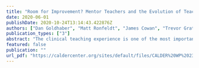 ```yaml
---
title: "Room for Improvement? Mentor Teachers and the Evolution of Teacher Preservice Clinical Evaluations"
date: 2020-06-01
publishDate: 2020-10-24T13:14:43.422876Z
authors: ["Dan Goldhaber", "Matt Ronfeldt", "James Cowan", "Trevor Gratz", "Emanuele Bardelli", "Matt Truwit", "Hannah Mullman"]
publication_types: ["3"]
abstract: "The clinical teaching experience is one of the most important components of teacher preparation. Prior observational research has found that more effective mentors and schools with better professional climates are associated with better preparation for teacher candidates. We test these findings using an experimental assignment of teacher candidates to placement sites in two states. Candidates who were randomly assigned to higher quality placement sites experienced larger improvements in performance over the course of the clinical experience, as evaluated by university instructors. The findings suggest that improving clinical placement procedures can improve the teaching quality of candidates."
featured: false
publication: ""
url_pdf: "https://caldercenter.org/sites/default/files/CALDER%20WP%20239-0620.pdf"
---
```


